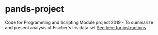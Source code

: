 # pands-project
Code for Programming and Scripting Module project 2019 - To summarize and present analysis of Fischer's Iris data set
[See here for instructions](https://github.com/ianmcloughlin/project-pands/raw/master/project.pdf)


